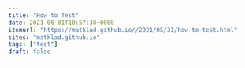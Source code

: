 ```yaml
---
title: "How to Test"
date: 2021-06-01T10:57:38+0000
itemurl: "https://matklad.github.io//2021/05/31/how-to-test.html"
sites: "matklad.github.io"
tags: ["test"]
draft: false
---
```

